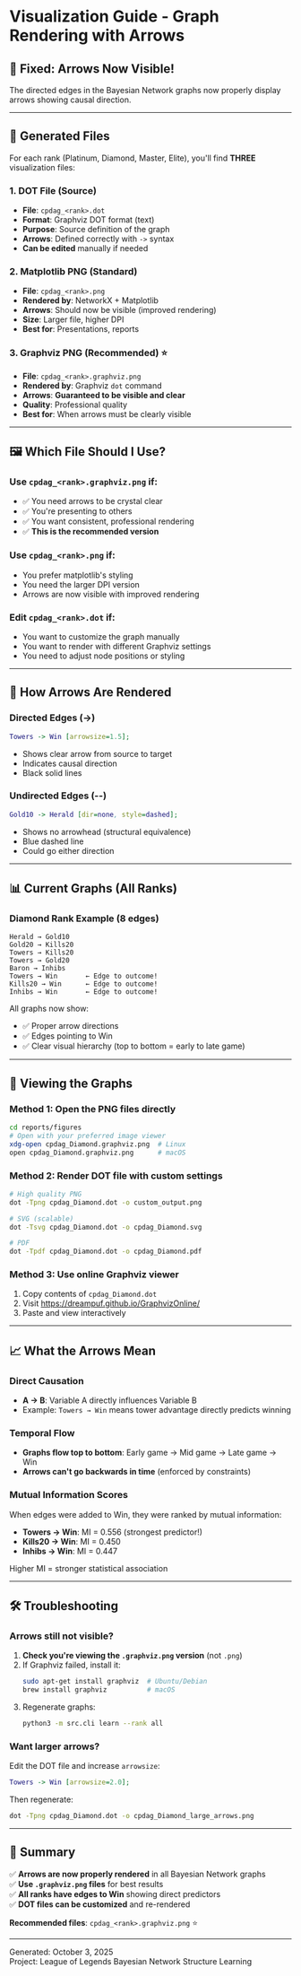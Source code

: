 # Visualization Guide - Graph Rendering with Arrows

## 🎯 Fixed: Arrows Now Visible!

The directed edges in the Bayesian Network graphs now properly display arrows showing causal direction.

---

## 📁 Generated Files

For each rank (Platinum, Diamond, Master, Elite), you'll find **THREE** visualization files:

### 1. DOT File (Source)
- **File**: `cpdag_<rank>.dot`
- **Format**: Graphviz DOT format (text)
- **Purpose**: Source definition of the graph
- **Arrows**: Defined correctly with `->` syntax
- **Can be edited** manually if needed

### 2. Matplotlib PNG (Standard)
- **File**: `cpdag_<rank>.png`
- **Rendered by**: NetworkX + Matplotlib
- **Arrows**: Should now be visible (improved rendering)
- **Size**: Larger file, higher DPI
- **Best for**: Presentations, reports

### 3. Graphviz PNG (Recommended) ⭐
- **File**: `cpdag_<rank>.graphviz.png`
- **Rendered by**: Graphviz `dot` command
- **Arrows**: **Guaranteed to be visible and clear**
- **Quality**: Professional quality
- **Best for**: When arrows must be clearly visible

---

## 🖼️ Which File Should I Use?

### Use `cpdag_<rank>.graphviz.png` if:
- ✅ You need arrows to be crystal clear
- ✅ You're presenting to others
- ✅ You want consistent, professional rendering
- ✅ **This is the recommended version**

### Use `cpdag_<rank>.png` if:
- You prefer matplotlib's styling
- You need the larger DPI version
- Arrows are now visible with improved rendering

### Edit `cpdag_<rank>.dot` if:
- You want to customize the graph manually
- You want to render with different Graphviz settings
- You need to adjust node positions or styling

---

## 🔧 How Arrows Are Rendered

### Directed Edges (→)
```dot
Towers -> Win [arrowsize=1.5];
```
- Shows clear arrow from source to target
- Indicates causal direction
- Black solid lines

### Undirected Edges (--)
```dot
Gold10 -> Herald [dir=none, style=dashed];
```
- Shows no arrowhead (structural equivalence)
- Blue dashed line
- Could go either direction

---

## 📊 Current Graphs (All Ranks)

### Diamond Rank Example (8 edges)
```
Herald → Gold10
Gold20 → Kills20
Towers → Kills20
Towers → Gold20
Baron → Inhibs
Towers → Win       ← Edge to outcome!
Kills20 → Win      ← Edge to outcome!
Inhibs → Win       ← Edge to outcome!
```

All graphs now show:
- ✅ Proper arrow directions
- ✅ Edges pointing to Win
- ✅ Clear visual hierarchy (top to bottom = early to late game)

---

## 🎨 Viewing the Graphs

### Method 1: Open the PNG files directly
```bash
cd reports/figures
# Open with your preferred image viewer
xdg-open cpdag_Diamond.graphviz.png  # Linux
open cpdag_Diamond.graphviz.png      # macOS
```

### Method 2: Render DOT file with custom settings
```bash
# High quality PNG
dot -Tpng cpdag_Diamond.dot -o custom_output.png

# SVG (scalable)
dot -Tsvg cpdag_Diamond.dot -o cpdag_Diamond.svg

# PDF
dot -Tpdf cpdag_Diamond.dot -o cpdag_Diamond.pdf
```

### Method 3: Use online Graphviz viewer
1. Copy contents of `cpdag_Diamond.dot`
2. Visit https://dreampuf.github.io/GraphvizOnline/
3. Paste and view interactively

---

## 📈 What the Arrows Mean

### Direct Causation
- **A → B**: Variable A directly influences Variable B
- Example: `Towers → Win` means tower advantage directly predicts winning

### Temporal Flow
- **Graphs flow top to bottom**: Early game → Mid game → Late game → Win
- **Arrows can't go backwards in time** (enforced by constraints)

### Mutual Information Scores
When edges were added to Win, they were ranked by mutual information:
- **Towers → Win**: MI = 0.556 (strongest predictor!)
- **Kills20 → Win**: MI = 0.450
- **Inhibs → Win**: MI = 0.447

Higher MI = stronger statistical association

---

## 🛠️ Troubleshooting

### Arrows still not visible?
1. **Check you're viewing the `.graphviz.png` version** (not `.png`)
2. If Graphviz failed, install it:
   ```bash
   sudo apt-get install graphviz  # Ubuntu/Debian
   brew install graphviz          # macOS
   ```
3. Regenerate graphs:
   ```bash
   python3 -m src.cli learn --rank all
   ```

### Want larger arrows?
Edit the DOT file and increase `arrowsize`:
```dot
Towers -> Win [arrowsize=2.0];
```
Then regenerate:
```bash
dot -Tpng cpdag_Diamond.dot -o cpdag_Diamond_large_arrows.png
```

---

## 📝 Summary

✅ **Arrows are now properly rendered** in all Bayesian Network graphs  
✅ **Use `.graphviz.png` files** for best results  
✅ **All ranks have edges to Win** showing direct predictors  
✅ **DOT files can be customized** and re-rendered  

**Recommended files**: `cpdag_<rank>.graphviz.png` ⭐

---

Generated: October 3, 2025  
Project: League of Legends Bayesian Network Structure Learning

